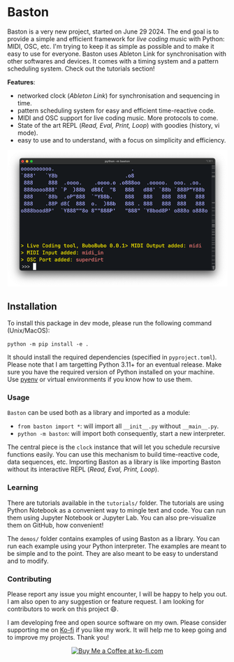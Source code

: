 # Baston

Baston is a very new project, started on June 29 2024. The end goal is to provide a simple and efficient framework for _live coding_ music with Python: MIDI, OSC, etc. I'm trying to keep it as simple as possible and to make it easy to use for everyone. Baston uses Ableton Link for synchronisation with other softwares and devices. It comes with a timing system and a pattern scheduling system.  Check out the tutorials section!

**Features**:
- networked clock (_Ableton Link_) for synchronisation and sequencing in time.
- pattern scheduling system for easy and efficient time-reactive code.
- MIDI and OSC support for live coding music. More protocols to come.
- State of the art REPL (_Read, Eval, Print, Loop_) with goodies (history, vi mode).
- easy to use and to understand, with a focus on simplicity and efficiency.

![](images/baston_shell.png)

## Installation

To install this package in dev mode, please run the following command (Unix/MacOS):

```shell
python -m pip install -e .
```

It should install the required dependencies (specified in `pyproject.toml`). Please note that I am targetting Python 3.11+ for an eventual release. Make sure you have the required version of Python installed on your machine. Use [pyenv](https://github.com/pyenv/pyenv) or virtual environments if you know how to use them.

### Usage

`Baston` can be used both as a library and imported as a module:
- `from baston import *`: will import all `__init__.py` without `__main__.py`.
- `python -m baston`: will import both consequently, start a new interpreter.

The central piece is the `clock` instance that will let you schedule recursive functions easily. You can use this mechanism to build time-reactive code, data sequences, etc. Importing Baston as a library is like importing Baston without its interactive REPL (_Read, Eval, Print, Loop_).

### Learning

There are tutorials available in the `tutorials/` folder. The tutorials are using Python Notebook as a convenient way to mingle text and code. You can run them using Jupyter Notebook or Jupyter Lab. You can also pre-visualize them on GitHub, how convenient!

The `demos/` folder contains examples of using Baston as a library. You can run each example using your Python interpreter. The examples are meant to be simple and to the point. They are also meant to be easy to understand and to modify.

### Contributing

Please report any issue you might encounter, I will be happy to help you out. I am also open to any suggestion or feature request. I am looking for contributors to work on this project :smile:.

I am developing free and open source software on my own. Please consider supporting me on [Ko-fi](https://ko-fi.com/I2I2RSBHF) if you like my work. It will help me to keep going and to improve my projects. Thank you!
<br>
<p align="center">
  <a href='https://ko-fi.com/I2I2RSBHF' target='_blank'><img height='36' style='border:0px;height:36px;' src='https://storage.ko-fi.com/cdn/kofi3.png?v=3' border='0' alt='Buy Me a Coffee at ko-fi.com' /></a>
</p>

